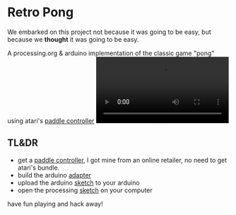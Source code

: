 # Retro Pong

 We embarked on this project not because it was going to be easy, but because we **thought** it was going to be easy.

A processing.org & arduino implementation of the classic game "pong" using atari's [paddle controller](https://atari.com/products/cx30-paddle-controller-bundle)
![](doc/video/gameplay.mp4)

## TL&DR

* get a [paddle controller](doc/images/atari-paddles.png), I got mine from an online retailer, no need to get atari's bundle.
* build the arduino [adapter](doc/controller.md)
* upload the arduino [sketch](src/arduino) to your arduino
* open the processing [sketch](src/processing) on your computer

have fun playing and hack away!
